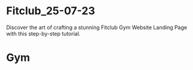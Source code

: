 # Fitclub_25-07-23
Discover the art of crafting a stunning Fitclub Gym Website Landing Page with this step-by-step tutorial.
# Gym
